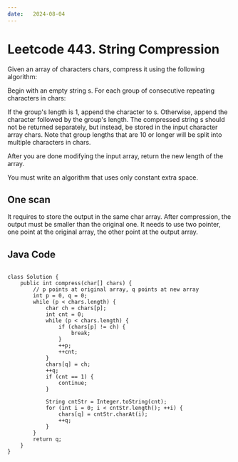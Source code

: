 ```yaml
---
date:   2024-08-04
---
```


# Leetcode 443. String Compression

Given an array of characters chars, compress it using the following algorithm:

Begin with an empty string s. For each group of consecutive repeating characters in chars:

If the group's length is 1, append the character to s.
Otherwise, append the character followed by the group's length.
The compressed string s should not be returned separately, but instead, be stored in the input character array chars. Note that group lengths that are 10 or longer will be split into multiple characters in chars.

After you are done modifying the input array, return the new length of the array.

You must write an algorithm that uses only constant extra space.

## One scan
It requires to store the output in the same char array. After compression, the output must be smaller than the original one. It needs to use two pointer, one point at the original array, the other point at the output array.

## Java Code
<pre>
<code>
class Solution {
    public int compress(char[] chars) {
        // p points at original array, q points at new array
        int p = 0, q = 0;
        while (p < chars.length) {
            char ch = chars[p];
            int cnt = 0;
            while (p < chars.length) {
                if (chars[p] != ch) {
                    break;
                }
                ++p;
                ++cnt;
            }
            chars[q] = ch;
            ++q;
            if (cnt == 1) {
                continue;
            }

            String cntStr = Integer.toString(cnt);
            for (int i = 0; i < cntStr.length(); ++i) {
                chars[q] = cntStr.charAt(i);
                ++q;
            }
        }
        return q;
    }
}
</code>
</pre>
